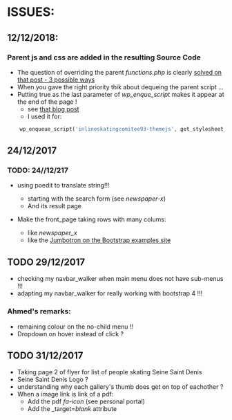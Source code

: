 # ISSUES:

## 12/12/2018:

### Parent js and css are added in the resulting Source Code

* The question of overriding the parent _functions.php_ is clearly [solved on that post - 3 possible ways](https://code.tutsplus.com/tutorials/a-guide-to-overriding-parent-theme-functions-in-your-child-theme--cms-22623)
* When you gave the right priority thik about dequeing the parent script ...
* Putting true as the last parameter of _wp_enque_script_ makes it appear at the end of the page !
  * see [that blog post](http://www.wpbeginner.com/wp-tutorials/how-to-properly-add-javascripts-and-styles-in-wordpress/)
  * I used it for:
```php
    wp_enqueue_script('inlineskatingcomitee93-themejs', get_stylesheet_directory_uri() . '/inc/assets/js/theme-script.js', array('inlineskatingcomitee93-bootstrapjs'), 1.0, true );
```

## 24/12/2017

### TODO: 24//12/217

* using poedit to translate string!!!
  * starting with the search form (see _newspaper-x_)
  * And its result page

* Make the front_page taking rows with many colums:
  * like _newspaper_x_
  * like the [Jumbotron on the Bootstrap examples site](https://getbootstrap.com/docs/4.0/examples/jumbotron/)
  
## TODO 29/12/2017

* checking my navbar_walker when main menu does not have sub-menus !!!
* adapting my navbar_walker for really working with bootstrap 4 !!! 

### Ahmed's remarks:

* remaining colour on the no-child menu !!
* Dropdown on hover instead of click ?

## TODO 31/12/2017

* Taking page 2 of flyer for list of people skating Seine Saint Denis
* Seine Saint Denis Logo ?
* understanding why each gallery's thumb does get on top of eachother ?
* When a image link is link of a pdf:
  * Add the pdf _fa-icon_ (see personal portal)
  * Add the _target=_blank_ attribute